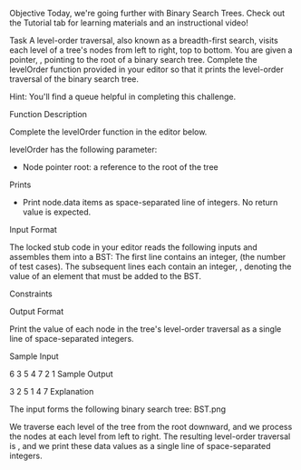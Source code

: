 Objective
Today, we're going further with Binary Search Trees. Check out the Tutorial tab for learning materials and an instructional video!

Task
A level-order traversal, also known as a breadth-first search, visits each level of a tree's nodes from left to right, top to bottom. You are given a pointer, , pointing to the root of a binary search tree. Complete the levelOrder function provided in your editor so that it prints the level-order traversal of the binary search tree.

Hint: You'll find a queue helpful in completing this challenge.

Function Description

Complete the levelOrder function in the editor below.

levelOrder has the following parameter:

- Node pointer root: a reference to the root of the tree

Prints

- Print node.data items as space-separated line of integers. No return value is expected.

Input Format

The locked stub code in your editor reads the following inputs and assembles them into a BST:
The first line contains an integer, (the number of test cases).
The subsequent lines each contain an integer, , denoting the value of an element that must be added to the BST.

Constraints

Output Format

Print the value of each node in the tree's level-order traversal as a single line of space-separated integers.

Sample Input

6
3
5
4
7
2
1
Sample Output

3 2 5 1 4 7
Explanation

The input forms the following binary search tree:
BST.png

We traverse each level of the tree from the root downward, and we process the nodes at each level from left to right. The resulting level-order traversal is , and we print these data values as a single line of space-separated integers.
